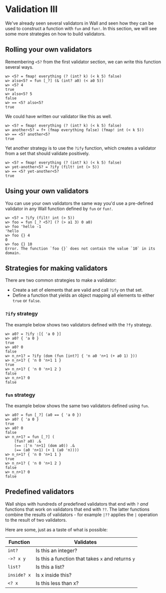 # Validation III

We've already seen several validators in Wall and seen how they can be used to construct a function with `fun` and `fun!`.  In this section, we will see some more strategies on how to build validators.

## Rolling your own validators

Remembering `<5?` from the first validator section, we can write this function several ways.

```
w> <5? = fmap! everything (? (int? k) (< k 5) false)
w> also<5? = fun [_?] (& (int? a0) (< a0 5))
w> <5? 4
true
w> also<5? 5
false
w> == <5? also<5?
true
```

We could have written our validator like this as well.

```
w> <5? = fmap! everything (? (int? k) (< k 5) false)
w> another<5? = f+ (fmap everything false) (fmap! int (< k 5))
w> == <5? another<5?
true
```

Yet another strategy is to use the `?ify` function, which creates a validator from a set that should validate positively.

```
w> <5? = fmap! everything (? (int? k) (< k 5) false)
w> yet-another<5? = ?ify (filt! int (> 5))
w> == <5? yet-another<5?
true
```

## Using your own validators

You can use your own validators the same way you'd use a pre-defined validator in any Wall function defined by `fun` or `fun!`.

```
w> <5? = ?ify (filt! int (> 5))
w> foo = fun [_? <5?] (? (> a1 3) 0 a0)
w> foo 'hello -1
'hello
w> foo {} 4
0
w> foo {} 10
Error. The function `foo {}` does not contain the value `10` in its domain.
```

## Strategies for making validators

There are two common strategies to make a validator:

- Create a set of elements that are valid and call `?ify` on that set.
- Define a function that yields an object mapping all elements to either `true` or `false`.
 
### `?ify` strategy

The example below shows two validators defined with the `?fy` strategy.

```
w> a0? = ?ify :[{ 'a 0 }]
w> a0? { 'a 0 }
true
w> a0? 0
false
w> n_n+1? = ?ify (dom (fun [int?] { 'n a0 'n+1 (+ a0 1) }))
w> n_n+1? { 'n 0 'n+1 1 }
true
w> n_n+1? { 'n 0 'n+1 2 }
false
w> n_n+1? 0
false
```
 
### `fun` strategy

The example below shows the same two validators defined using `fun`.

```
w> a0? = fun [_?] (a0 == { 'a 0 })
w> a0? { 'a 0 }
true
w> a0? 0
false
w> n_n+1? = fun [_?] (
    (fun? a0) .&
    (== :['n 'n+1] (dom a0)) .&
    (== (a0 'n+1) (+ 1 (a0 'n))))
w> n_n+1? { 'n 0 'n+1 1 }
true
w> n_n+1? { 'n 0 'n+1 2 }
false
w> n_n+1? 0
false
```

## Predefined validators

Wall ships with hundreds of predefined validators that end with `?` *and* functions that work on validators that end with `??`.  The latter functions combine the results of validators - for example `|??` applies the `|` operation to the result of two validators.

Here are some, just as a taste of what is possible:

| Function        | Validates                                         |
| --------------- | ------------------------------------------------- |
| `int?`          | Is this an integer?                               |
| `->? x y`       | Is this a function that takes `x` and returns `y` |
| `list?`         | Is this a list?                                   |
| `inside? x`     | Is x inside this?                                 |
| `<? x`          | Is this less than x?                              | 